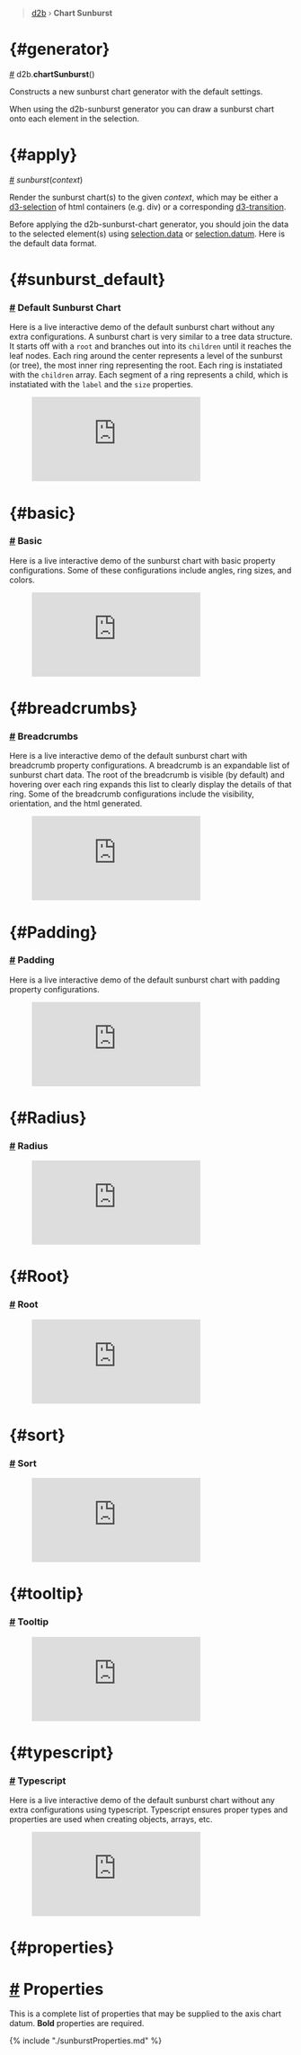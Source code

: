 > [d2b](../README.md) › **Chart Sunburst**

<!-- ![Local Image](../gifs/chart-sunburst.gif) -->

# {#generator}
[#](#generator) d2b.**chartSunburst**()

Constructs a new sunburst chart generator with the default settings.

When using the d2b-sunburst generator you can draw a sunburst chart onto each element in the selection.

# {#apply}
[#](#apply) *sunburst*(*context*)

Render the sunburst chart(s) to the given *context*, which may be either a [d3-selection](https://github.com/d3/d3-selection) of html containers (e.g. div) or a corresponding [d3-transition](https://github.com/d3/d3-transition).

Before applying the d2b-sunburst-chart generator, you should join the data to the selected element(s) using [selection.data](https://github.com/d3/d3-selection#selection_data) or [selection.datum](https://github.com/d3/d3-selection#selection_datum). Here is the default data format.

# {#sunburst_default}
### [#](#sunburst_default) Default Sunburst Chart
Here is a live interactive demo of the default sunburst chart without any extra configurations. A sunburst chart is very similar to a tree data structure. It starts off with a `root` and branches out into its `children` until it reaches the leaf nodes. Each ring around the center represents a level of the sunburst (or tree), the most inner ring representing the root. Each ring is instatiated with the `children` array. Each segment of a ring represents a child, which is instatiated with the `label` and the `size` properties.
<figure class="sunburst_default">
    <iframe 
        src="https://codesandbox.io/embed/github/d2bjs/demos/tree/master/charts/sunburst/default?runonclick=1&codemirror=1&module=/index.js&view=preview" 
        frameborder="0" 
        allowfullscreen="true" 
        mozallowfullscreen="true" 
        webkitallowfullscreen="true"
    ></iframe>
</figure>

# {#basic}
### [#](#basic) Basic
Here is a live interactive demo of the sunburst chart with basic property configurations. Some of these configurations include angles, ring sizes, and colors.
<figure class="sunburst_basic">
    <iframe 
        src="https://codesandbox.io/embed/github/d2bjs/demos/tree/master/charts/sunburst/basic?runonclick=1&codemirror=1&module=/index.js&view=preview" 
        frameborder="0" 
        allowfullscreen="true" 
        mozallowfullscreen="true" 
        webkitallowfullscreen="true"
    ></iframe>
</figure>

# {#breadcrumbs}
### [#](#breadcrumbs) Breadcrumbs
Here is a live interactive demo of the default sunburst chart with breadcrumb property configurations. A breadcrumb is an expandable list of sunburst chart data. The root of the breadcrumb is visible (by default) and hovering over each ring expands this list to clearly display the details of that ring. Some of the breadcrumb configurations include the visibility, orientation, and the html generated.
<figure class="sunburst_breadcrumbs">
    <iframe 
        src="https://codesandbox.io/embed/github/d2bjs/demos/tree/master/charts/sunburst/breadcrumbs?runonclick=1&codemirror=1&module=/index.js&view=preview"
        frameborder="0" 
        allowfullscreen="true" 
        mozallowfullscreen="true" 
        webkitallowfullscreen="true"
    ></iframe>
</figure>

# {#Padding}
### [#](#Padding) Padding
Here is a live interactive demo of the default sunburst chart with padding property configurations.
<figure class="sunburst_padding">
    <iframe 
        src="https://codesandbox.io/embed/github/d2bjs/demos/tree/master/charts/sunburst/padding?runonclick=1&codemirror=1&module=/index.js&view=preview" 
        frameborder="0"
        allowfullscreen="true" 
        mozallowfullscreen="true" 
        webkitallowfullscreen="true"
    ></iframe>
</figure>

# {#Radius}
### [#](#Radius) Radius

<figure class="sunburst_radius">
    <iframe 
        src="https://codesandbox.io/embed/github/d2bjs/demos/tree/master/charts/sunburst/radius?runonclick=1&codemirror=1&module=/index.js&view=preview" 
        frameborder="0" 
        allowfullscreen="true" 
        mozallowfullscreen="true" 
        webkitallowfullscreen="true"
    ></iframe>
</figure>


# {#Root}
### [#](#root) Root

<figure class="sunburst_root">
    <iframe 
        src="https://codesandbox.io/embed/github/d2bjs/demos/tree/master/charts/sunburst/root?runonclick=1&codemirror=1&module=/index.js&view=preview" 
        frameborder="0" 
        allowfullscreen="true" 
        mozallowfullscreen="true" 
        webkitallowfullscreen="true"
    ></iframe>
</figure>

# {#sort}
### [#](#sort) Sort

<figure class="sunburst_sort">
    <iframe 
        src="https://codesandbox.io/embed/github/d2bjs/demos/tree/master/charts/sunburst/sort?runonclick=1&codemirror=1&module=/index.js&view=preview" 
        frameborder="0" 
        allowfullscreen="true" 
        mozallowfullscreen="true" 
        webkitallowfullscreen="true"
    ></iframe>
</figure>


# {#tooltip}
### [#](#tooltip) Tooltip

<figure class="sunburst_tooltip">
    <iframe 
        src="https://codesandbox.io/embed/github/d2bjs/demos/tree/master/charts/sunburst/tooltip?runonclick=1&codemirror=1&module=/index.js&view=preview" 
        frameborder="0" 
        allowfullscreen="true" 
        mozallowfullscreen="true" 
        webkitallowfullscreen="true"
    ></iframe>
</figure>


# {#typescript}
### [#](#typescript) Typescript
Here is a live interactive demo of the default sunburst chart without any extra configurations using typescript. Typescript ensures proper types and properties are used when creating objects, arrays, etc.
<figure class="sunburst_typescript">
    <iframe 
        src="https://codesandbox.io/embed/github/d2bjs/demos/tree/master/charts/sunburst/typescript?runonclick=1&codemirror=1&module=/index.js&view=preview" 
        frameborder="0" 
        allowfullscreen="true" 
        mozallowfullscreen="true" 
        webkitallowfullscreen="true"
    ></iframe>
</figure>


# {#properties}
# [#](#properties) Properties

This is a complete list of properties that may be supplied to the axis chart datum. **Bold** properties are required.

{% include "./sunburstProperties.md" %}